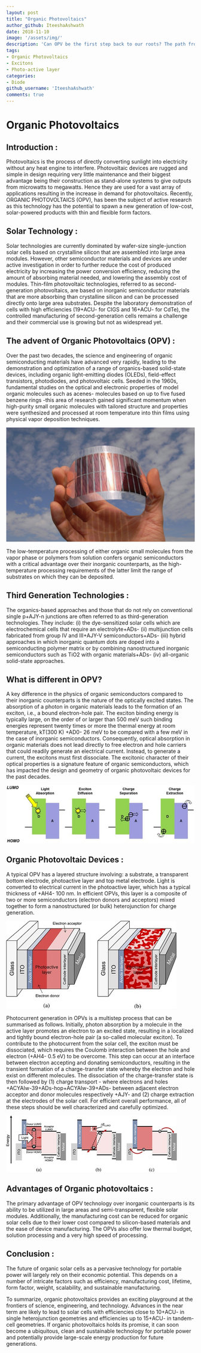 ```yaml
---
layout: post
title: "Organic Photovoltaics"
author_github: IteeshaAshwath
date: 2018-11-10
image: '/assets/img/'
description: 'Can OPV be the first step back to our roots? The path from Silicon world back to the organics?'
tags:
- Organic Photovoltaics
- Excitons
- Photo-active layer
categories:
- Diode
github_username: 'IteeshaAshwath'
comments: true
---
```

# Organic Photovoltaics

## Introduction :

Photovoltaics is the process of directly converting sunlight into electricity without any heat engine to interfere. Photovoltaic devices are rugged and simple in design requiring very little maintenance and their biggest advantage being their construction as stand-alone systems to give outputs from microwatts to megawatts. Hence they are used for a vast array of applications resulting in the increase in demand for photovoltaics. Recently, ORGANIC PHOTOVOLTAICS (OPV), has been the subject of active research as this technology has the potential to spawn a new generation of low-cost, solar-powered products with thin and flexible form factors.

## Solar Technology :

Solar technologies are currently dominated by wafer-size single-junction solar cells based on crystalline silicon that are assembled into large area modules. However, other semiconductor materials and devices are under active investigation in order to further reduce the cost of produced electricity by increasing the power conversion efficiency, reducing the amount of absorbing material needed, and lowering the assembly cost of modules. Thin-film photovoltaic technologies, referred to as second-generation photovoltaics, are based on inorganic semiconductor materials that are more absorbing than crystalline silicon and can be processed directly onto large area substrates. Despite the laboratory demonstration of cells with high efficiencies (19+ACU- for CIGS and 16+ACU- for CdTe), the controlled manufacturing of second-generation cells remains a challenge and their commercial use is growing but not as widespread yet.

## The advent of Organic Photovoltaics (OPV) :

Over the past two decades, the science and engineering of organic semiconducting materials have advanced very rapidly, leading to the demonstration and optimization of a range of organics-based solid-state devices, including organic light-emitting diodes (OLEDs), field-effect transistors, photodiodes, and photovoltaic cells. Seeded in the 1960s, fundamental studies on the optical and electronic properties of model organic molecules such as acenes- molecules based on up to five fused benzene rings -this area of research gained significant momentum when high-purity small organic molecules with tailored structure and properties were synthesized and processed at room temperature into thin films using physical vapor deposition techniques.

![fig1](/blog/assets/img/opv/1.jpg)

The low-temperature processing of either organic small molecules from the vapor phase or polymers from solution confers organic semiconductors with a critical advantage over their inorganic counterparts, as the high-temperature processing requirements of the latter limit the range of substrates on which they can be deposited.

## Third Generation Technologies :

The organics-based approaches and those that do not rely on conventional single p+AJY-n junctions are often referred to as third-generation technologies. They include: (i) the dye-sensitized solar cells which are electrochemical cells that require an electrolyte+ADs- (ii) multijunction cells fabricated from group IV and III+AJY-V semiconductors+ADs- (iii) hybrid approaches in which inorganic quantum dots are doped into a semiconducting polymer matrix or by combining nanostructured inorganic semiconductors such as TiO2 with organic materials+ADs- (iv) all-organic solid-state approaches.

## What is different in OPV?

A key difference in the physics of organic semiconductors compared to their inorganic counterparts is the nature of the optically excited states. The absorption of a photon in organic materials leads to the formation of an exciton, i.e., a bound electron-hole pair. The exciton binding energy is typically large, on the order of or larger than 500 meV such binding energies represent twenty times or more the thermal energy at room temperature, kT(300 K) +AD0- 26 meV to be compared with a few meV in the case of inorganic semiconductors. Consequently, optical absorption in organic materials does not lead directly to free electron and hole carriers that could readily generate an electrical current. Instead, to generate a current, the excitons must first dissociate. The excitonic character of their optical properties is a signature feature of organic semiconductors, which has impacted the design and geometry of organic photovoltaic devices for the past decades.

![fig2](/blog/assets/img/opv/2.jpg)

## Organic Photovoltaic Devices :

A typical OPV has a layered structure involving: a substrate, a transparent bottom electrode, photoactive layer and top metal electrode. Light is converted to electrical current in the photoactive layer, which has a typical thickness of +AH4- 100 nm. In efficient OPVs, this layer is a composite of two or more semiconductors (electron donors and acceptors) mixed together to form a nanostructured (or bulk) heterojunction for charge generation.

![fig3](/blog/assets/img/opv/3.jpg)

Photocurrent generation in OPVs is a multistep process that can be summarised as follows. Initially, photon absorption by a molecule in the active layer promotes an electron to an excited state, resulting in a localized and tightly bound electron-hole pair (a so-called molecular exciton). To contribute to the photocurrent from the solar cell, the exciton must be dissociated, which requires the Coulomb interaction between the hole and electron (+AH4- 0.5 eV) to be overcome. This step can occur at an interface between electron accepting and donating semiconductors, resulting in the transient formation of a charge-transfer state whereby the electron and hole exist on different molecules. The dissociation of the charge-transfer state is then followed by (1) charge transport - where electrons and holes +ACYAIw-39+ADs-hop+ACYAIw-39+ADs- between adjacent electron acceptor and donor molecules respectively +AJY- and (2) charge extraction at the electrodes of the solar cell. For efficient overall performance, all of these steps should be well characterized and carefully optimized.

![fig4](/blog/assets/img/opv/4.jpg)

## Advantages of Organic photovoltaics :

The primary advantage of OPV technology over inorganic counterparts is its ability to be utilized in large areas and semi-transparent, flexible solar modules. Additionally, the manufacturing cost can be reduced for organic solar cells due to their lower cost compared to silicon-based materials and the ease of device manufacturing. The OPVs also offer low thermal budget, solution processing and a very high speed of processing.

## Conclusion :

The future of organic solar cells as a pervasive technology for portable power will largely rely on their economic potential. This depends on a number of intricate factors such as efficiency, manufacturing cost, lifetime, form factor, weight, scalability, and sustainable manufacturing.

To summarize, organic photovoltaics provides an exciting playground at the frontiers of science, engineering, and technology. Advances in the near term are likely to lead to solar cells with efficiencies close to 10+ACU- in single heterojunction geometries and efficiencies up to 15+ACU- in tandem-cell geometries. If organic photovoltaics holds its promise, it can soon become a ubiquitous, clean and sustainable technology for portable power and potentially provide large-scale energy production for future generations.
